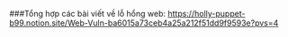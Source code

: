 ###Tổng hợp các bài viết về lỗ hổng web: 
https://holly-puppet-b99.notion.site/Web-Vuln-ba6015a73ceb4a25a212f51dd9f9593e?pvs=4
